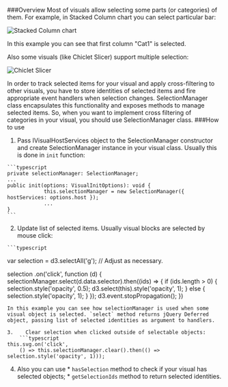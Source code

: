 ###Overview
Most of visuals allow selecting some parts (or categories) of them. For example, in Stacked Column chart you can select particular bar:

![Stacked Column chart](https://raw.githubusercontent.com/Microsoft/PowerBI-visuals/resources/selectionManager/stackedColumnSelected.png) 

In this example you can see that first column "Cat1" is selected. 

Also some visuals (like Chiclet Slicer) support multiple selection:

![Chiclet Slicer](https://raw.githubusercontent.com/Microsoft/PowerBI-visuals/resources/selectionManager/chicletSlicerSelected.png)

In order to track selected items for your visual and apply cross-filtering to other visuals, you have to store identities of selected items and fire appropriate event handlers when selection changes. SelectionManager class encapsulates this functionality and exposes methods to manage selected items. So, when you want to implement cross filtering of categories in your visual, you should use SelectionManager class.
###How to use
1.    Pass IVisualHostServices object to the SelectionManager constructor and create SelectionManager instance in your visual class. Usually this is done in `init` function:

    ```typescript
    private selectionManager: SelectionManager;
    ...
    public init(options: VisualInitOptions): void {
                this.selectionManager = new SelectionManager({ hostServices: options.host });
                ...
    }
    ```

2.    Update list of selected items. Usually visual blocks are selected by mouse click:

    ```typescript
var selection = d3.selectAll('g'); // Adjust as necessary.

selection
    .on('click', function (d) {
        selectionManager.select(d.data.selector).then((ids) => {
            if (ids.length > 0) {
                selection.style('opacity', 0.5);
                d3.select(this).style('opacity', 1);
            } else {
                selection.style('opacity', 1);
            }
        });
        d3.event.stopPropagation();
    })
```
In this example you can see how selectionManager is used when some visual object is selected. `select` method returns jQuery Deferred object, passing list of selected identities as argument to handlers.

3.    Clear selection when clicked outside of selectable objects:
    ```typescript
this.svg.on('click', 
    () => this.selectionManager.clear().then(() => selection.style('opacity', 1)));
```

4.    Also you can use
    *    `hasSelection` method to check if your visual has selected objects;
    *    `getSelectionIds` method to return selected identities.
